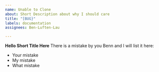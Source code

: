 ```yaml
---
name: Unable to Clone
about: Short Description about why I should care
title: "[BUG}"
labels: documentation
assignees: Ben-Luften-Lau

---
```


**Hello Short Title Here**
There is a mistake by you Benn and I will list it here:
- Your mistake
- My mistake
- What mistake
